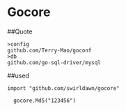 # Gocore

##Quote

```
>config
github.com/Terry-Mao/goconf
>db
github.com/go-sql-driver/mysql

```

##used
```
import "github.com/swirldawn/gocore"

  gocore.Md5("123456")

```
